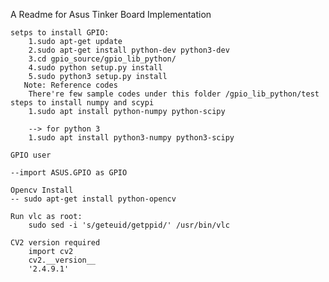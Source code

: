 A Readme for Asus Tinker Board Implementation

	setps to install GPIO:
		1.sudo apt-get update
		2.sudo apt-get install python-dev python3-dev
		3.cd gpio_source/gpio_lib_python/
		4.sudo python setup.py install
		5.sudo python3 setup.py install 
	   Note: Reference codes
		There're few sample codes under this folder /gpio_lib_python/test
	steps to install numpy and scypi
		1.sudo apt install python-numpy python-scipy
		
		--> for python 3
		1.sudo apt install python3-numpy python3-scipy	

	GPIO user

	--import ASUS.GPIO as GPIO	

	Opencv Install 
	-- sudo apt-get install python-opencv

	Run vlc as root:
		sudo sed -i 's/geteuid/getppid/' /usr/bin/vlc

	CV2 version required
		import cv2
 		cv2.__version__
		'2.4.9.1'
